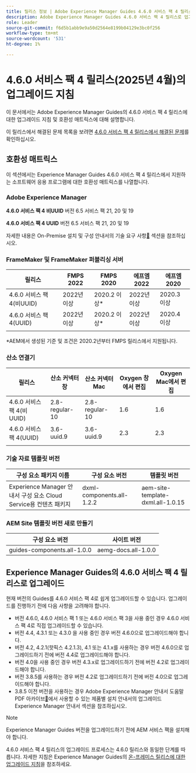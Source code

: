 ```yaml
---
title: 릴리스 정보 | Adobe Experience Manager Guides 4.6.0 서비스 팩 4 릴리스의 업그레이드 지침
description: Adobe Experience Manager Guides 4.6.0 서비스 팩 4 릴리스로 업그레이드하는 방법에 대해 알아봅니다
role: Leader
source-git-commit: f6d5b1abb9e9a50d2564e8199b04129e3bc0f256
workflow-type: tm+mt
source-wordcount: '531'
ht-degree: 1%

---
```


# 4.6.0 서비스 팩 4 릴리스(2025년 4월)의 업그레이드 지침

이 문서에서는 Adobe Experience Manager Guides의 4.6.0 서비스 팩 4 릴리스에 대한 업그레이드 지침 및 호환성 매트릭스에 대해 설명합니다.

이 릴리스에서 해결된 문제 목록을 보려면 [4.6.0 서비스 팩 4 릴리스에서 해결된 문제](fixed-issues-4-6-0-sp4.md)를 확인하십시오.

## 호환성 매트릭스

이 섹션에서는 Experience Manager Guides 4.6.0 서비스 팩 4 릴리스에서 지원하는 소프트웨어 응용 프로그램에 대한 호환성 매트릭스를 나열합니다.

### Adobe Experience Manager

**4.6.0 서비스 팩 4 비UUID**
버전 6.5 서비스 팩 21, 20 및 19

**4.6.0 서비스 팩 4 UUID**
버전 6.5 서비스 팩 21, 20 및 19

자세한 내용은 On-Premise 설치 및 구성 안내서의 기술 요구 사항[&#128279;](../install-guide/download-install-technical-requirements.md) 섹션을 참조하십시오.

### FrameMaker 및 FrameMaker 퍼블리싱 서버

| 릴리스 | FMPS 2022 | FMPS 2020 | 에프엠 2022 | 에프엠 2020 |
| --- | --- | --- | --- | --- |
| 4.6.0 서비스 팩 4(비UUID) | 2022년 이상 | 2020.2 이상* | 2022년 이상 | 2020.3 이상 |
| 4.6.0 서비스 팩 4(UUID) | 2022년 이상 | 2020.2 이상* | 2022년 이상 | 2020.4 이상 |
| | | | |

*AEM에서 생성된 기준 및 조건은 2020.2년부터 FMPS 릴리스에서 지원됩니다.

### 산소 연결기

| 릴리스 | 산소 커넥터 창 | 산소 커넥터 Mac | Oxygen 창에서 편집 | Oxygen Mac에서 편집 |
| --- | --- | --- |--- |--- |
| 4.6.0 서비스 팩 4(비 UUID) | 2.8-regular-10 | 2.8-regular-10 | 1.6 | 1.6 |
| 4.6.0 서비스 팩 4(UUID) | 3.6-uuid.9 | 3.6-uuid.9 | 2.3 | 2.3 |
|  |  |   |

### 기술 자료 템플릿 버전

| 구성 요소 패키지 이름 | 구성 요소 버전 | 템플릿 버전 |
|---|---|---|
| Experience Manager 안내서 구성 요소 Cloud Service용 컨텐츠 패키지 | dxml-components.all-1.2.2 | aem-site-template-dxml.all-1.0.15 |

### AEM Site 템플릿 버전 새로 만들기

| 구성 요소 버전 | 사이트 버전 |
|---|---|
| guides-components.all-1.0.0 | aemg-docs.all-1.0.0 |

## Experience Manager Guides의 4.6.0 서비스 팩 4 릴리스로 업그레이드

현재 버전의 Guides를 4.6.0 서비스 팩 4로 쉽게 업그레이드할 수 있습니다. 업그레이드를 진행하기 전에 다음 사항을 고려해야 합니다.

- 버전 4.6.0, 4.6.0 서비스 팩 1 또는 4.6.0 서비스 팩 3을 사용 중인 경우 4.6.0 서비스 팩 4로 직접 업그레이드할 수 있습니다.
- 버전 4.4, 4.3.1 또는 4.3.0 을 사용 중인 경우 버전 4.6.0으로 업그레이드해야 합니다.
- 버전 4.2, 4.2.1(핫픽스 4.2.1.3), 4.1 또는 4.1.x를 사용하는 경우 버전 4.6.0으로 업그레이드하기 전에 버전 4.4로 업그레이드해야 합니다.
- 버전 4.0을 사용 중인 경우 버전 4.3.x로 업그레이드하기 전에 버전 4.2로 업그레이드해야 합니다.
- 버전 3.8.5를 사용하는 경우 버전 4.2로 업그레이드하기 전에 버전 4.0으로 업그레이드해야 합니다.
- 3.8.5 이전 버전을 사용하는 경우 Adobe Experience Manager 안내서 도움말 PDF 아카이브[&#128279;](https://helpx.adobe.com/xml-documentation-for-experience-manager/archive.html)에서 사용할 수 있는 제품별 설치 안내서의 업그레이드 Experience Manager 안내서 섹션을 참조하십시오.

>[!NOTE]
>
>Experience Manager Guides 버전을 업그레이드하기 전에 AEM 서비스 팩을 설치해야 합니다.

4.6.0 서비스 팩 4 릴리스의 업그레이드 프로세스는 4.6.0 릴리스와 동일한 단계를 따릅니다. 자세한 지침은 Experience Manager Guides의 [온-프레미스 릴리스에 대한 업그레이드 지침](../install-guide/upgrade-xml-documentation.md)을 참조하세요.
